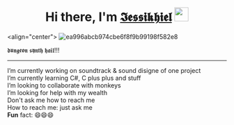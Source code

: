<h1 align="center">Hi there, I'm <a href="https://daniilshat.ru/" target="_blank">𝕴𝖊𝖘𝖘𝖎𝖐𝖍𝖎𝖊𝖑</a> 
<img src="https://github.com/blackcater/blackcater/raw/main/images/Hi.gif" height="32"/></h1>

<align="center"> ![ea996abcb974cbe6f8f9b99198f582e8](https://github.com/user-attachments/assets<>/b6150e04-24f9-48fe-8583-d15f4ee43ad9)

<p>𝖉𝖚𝖓𝖌𝖊𝖔𝖓 𝖘𝖞𝖓𝖙𝖍 𝖍𝖆𝖎𝖑!!!</p>

<hr>
<p>
  I’m currently working on soundtrack & sound disigne of one project
  <br> I’m currently learning C#, C plus plus and stuff
  <br> I’m looking to collaborate with monkeys
  <br> I’m looking for help with my wealth
  <br> Don't ask me how to reach me 
  <br> How to reach me: just ask me 
  <br> <b>Fun</b> fact: 😄😄😄
</p>
